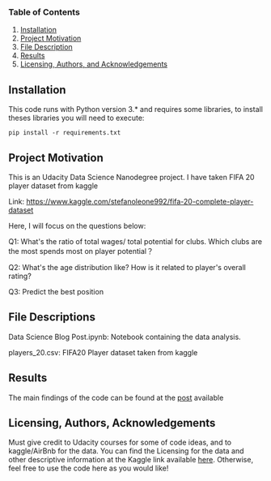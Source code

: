 ### Table of Contents

1. [Installation](#installation)
2. [Project Motivation](#motivation)
3. [File Description](#files)
4. [Results](#results)
5. [Licensing, Authors, and Acknowledgements](#licensing)

## Installation <a name="installation"></a>

This code runs with Python version 3.* and requires some libraries, to install theses libraries you will need to execute:
    
    pip install -r requirements.txt


## Project Motivation<a name="motivation"></a>

This is an Udacity Data Science Nanodegree project. I have taken FIFA 20 player dataset from kaggle

Link: https://www.kaggle.com/stefanoleone992/fifa-20-complete-player-dataset

Here, I will focus on the questions below:

Q1: What's the ratio of total wages/ total potential for clubs. Which clubs are the most spends most on player potential？

Q2: What's the age distribution like? How is it related to player's overall rating?

Q3: Predict the best position

## File Descriptions <a name="files"></a>

Data Science Blog Post.ipynb: Notebook containing the data analysis.

players_20.csv: FIFA20 Player dataset taken from kaggle

## Results<a name="results"></a>

The main findings of the code can be found at the [post]() available



## Licensing, Authors, Acknowledgements<a name="licensing"></a>

Must give credit to Udacity courses for some of code ideas, and to kaggle/AirBnb for the data. You can find the Licensing for the data and other descriptive information at the Kaggle link available [here](https://www.kaggle.com/stefanoleone992/fifa-20-complete-player-dataset). Otherwise, feel free to use the code here as you would like!
